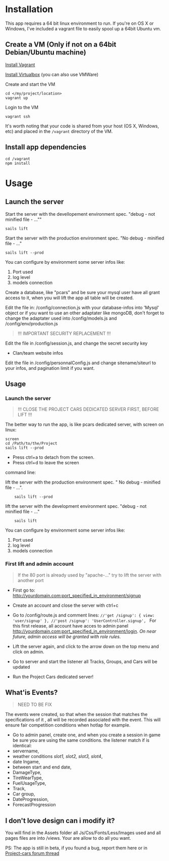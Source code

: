 # Installation

This app requires a 64 bit linux environment to run. If you're on OS X or Windows, I've included a vagrant file to easily spool up a 64bit Ubuntu vm.

## Create a VM (Only if not on a 64bit Debian/Ubuntu machine)
[Install Vagrant](http://docs.vagrantup.com/v2/installation/index.html)

[Install Virtualbox](https://www.virtualbox.org/wiki/Downloads) (you can also use VMWare)

Create and start the VM
```
cd </my/project/location>
vagrant up
```

Login to the VM
```
vagrant ssh
```
It's worth noting that your code is shared from your host (OS X, Windows, etc) and placed in the `/vagrant` directory of the VM.


## Install app dependencies
```
cd /vagrant
npm install
```

# Usage

## Launch the server

Start the server with the devellopement environment spec. "debug  - not minified file - ...""
```
sails lift
```

Start the server with the production environment spec.  "No debug - minified file  -  ..."
```
sails lift --prod
```


You can configure by environment some server infos like:
1. Port used
2. log level
3. models connection

Create a database, like "pcars" and be sure your mysql user have all grant access to it, when you will lift the app all table will be created.

Edit the file in: /config/connection.js with your database-infos into 'Mysql' object or if you want to use an other adaptater like mongoDB, don't forget to change the adaptater used into /config/models.js and /config/env/production.js


> !!! IMPORTANT SECURITY  REPLACEMENT !!!

Edit the file in /config/session.js, and change the secret security key

- Clan/team website infos

Edit the file in /config/personnalConfig.js and change sitename/siteurl to your infos, and pagination limit if you want.

## Usage

### Launch the server

> !!! CLOSE THE PROJECT CARS DEDICATED SERVER FIRST, BEFORE LIFT !!!

The better way to run the app, is like pcars dedicated server, with screen on linux:

	screen
	cd /Path/to/the/Project
	sails lift --prod

 - Press ctrl­+a  to detach from the screen.
 - Press ctrl+­d to leave the screen

command line:

lift the server with the production environment spec.  " No debug - minified file  -  ...".
```
    sails lift --prod
```

lift the server with the development environment spec. "debug  - not minified file - ..."
```
    sails lift
```

You can configure by environment some server infos like:
 1. Port used
 2. log level
 3. models connection

### First lift and admin account

> If the 80 port is already used by "apache-..." try to lift the server
> with another port

- First go to: http://yourdomain.com:port_specified_in_environment/signup

- Create an account and close the server with ctrl+c

- Go to /config/route.js and comment lines:
	`//'get /signup': { view: 'user/signup' },
    //'post /signup': 'UserController.signup',
	`
For this first release, all account have acces to admin panel http://yourdomain.com:port_specified_in_environment/login.
*On near future, admin access will be granted with role rules.*

- Lift the server again, and click to the arrow down on the top menu and click on admin.
- Go to server and start the listener all Tracks, Groups, and Cars will be updated
- Run the Project Cars dedicated server!

## What'is Events?

> NEED TO BE FIX

The events were created, so that when the session that matches the specifications of it , all will be recorded associated with the event. This will ensure fair competition conditions when hotlap for example.

- Go to admin panel, create one, and when you create a session in game be sure you are using the same conditions. the listener match if is identical:
-  servername,
- weather conditions *slot1, slot2, slot3, slot4*,
- date Ingame,
- between start and end date,
- DamageType,
- TireWearType,
- FuelUsageType,
- Track,
- Car group,
- DateProgression,
- ForecastProgression

## I don't love design can i modify it?

You will find in the Assets folder all Js/Css/Fonts/Less/Images used and all pages files are into /views. Your are allow to do all you want.


PS: The app is still in beta, if you found a bug, report them here or in [Project-cars forum thread](http://forum.projectcarsgame.com/showthread.php?33757-Project-Cars-Dedicated-Server-Live-App)
